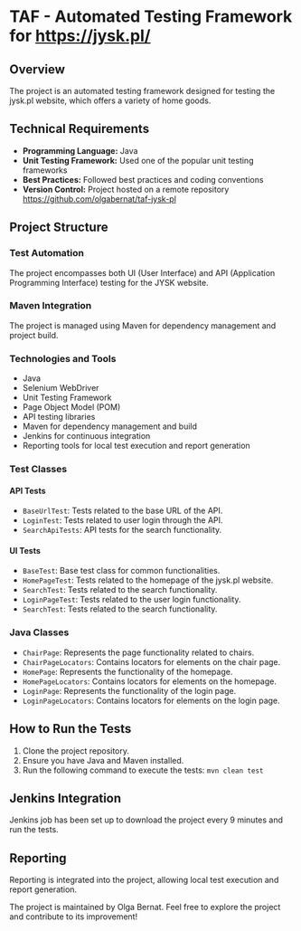 # TAF - Automated Testing Framework for https://jysk.pl/

## Overview
The project is an automated testing framework designed for testing the jysk.pl website, which offers a variety of home goods.

## Technical Requirements

- **Programming Language:** Java
- **Unit Testing Framework:** Used one of the popular unit testing frameworks
- **Best Practices:** Followed best practices and coding conventions
- **Version Control:** Project hosted on a remote repository https://github.com/olgabernat/taf-jysk-pl

## Project Structure
### Test Automation

The project encompasses both UI (User Interface) and API (Application Programming Interface) testing for the JYSK website.

### Maven Integration

The project is managed using Maven for dependency management and project build.

### Technologies and Tools

- Java
- Selenium WebDriver
- Unit Testing Framework
- Page Object Model (POM)
- API testing libraries
- Maven for dependency management and build
- Jenkins for continuous integration
- Reporting tools for local test execution and report generation

### Test Classes

#### API Tests

- `BaseUrlTest`: Tests related to the base URL of the API.
- `LoginTest`: Tests related to user login through the API.
- `SearchApiTests`:  API tests for the search functionality.

#### UI Tests

- `BaseTest`: Base test class for common functionalities.
- `HomePageTest`: Tests related to the homepage of the jysk.pl website.
- `SearchTest`: Tests related to the search functionality.
- `LoginPageTest`: Tests related to the user login functionality.
- `SearchTest`: Tests related to the search functionality.

### Java Classes

- `ChairPage`: Represents the page functionality related to chairs.
- `ChairPageLocators`: Contains locators for elements on the chair page.
- `HomePage`: Represents the functionality of the homepage.
- `HomePageLocators`: Contains locators for elements on the homepage.
- `LoginPage`: Represents the functionality of the login page.
- `LoginPageLocators`: Contains locators for elements on the login page.

## How to Run the Tests

1. Clone the project repository.
2. Ensure you have Java and Maven installed.
3. Run the following command to execute the tests: `mvn clean test`

## Jenkins Integration

Jenkins job has been set up to download the project every 9 minutes and run the tests.

## Reporting

Reporting is integrated into the project, allowing local test execution and report generation.

The project is maintained by Olga Bernat.
Feel free to explore the project and contribute to its improvement!